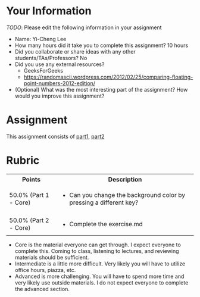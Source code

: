 # Your Information

*TODO*: Please edit the following information in your assignment

* Name: Yi-Cheng Lee
* How many hours did it take you to complete this assignment? 10 hours
* Did you collaborate or share ideas with any other students/TAs/Professors? No
* Did you use any external resources? 
  * GeeksForGeeks
  * https://randomascii.wordpress.com/2012/02/25/comparing-floating-point-numbers-2012-edition/
* (Optional) What was the most interesting part of the assignment? How would you improve this assignment?

# Assignment

This assignment consists of [part1](./part1), [part2](./part2)

# Rubric

<table>
  <tbody>
    <tr>
      <th>Points</th>
      <th align="center">Description</th>
    </tr>
    <tr>
      <td>50.0% (Part 1 - Core)</td>
	    <td align="left"><ul><li>Can you change the background color by pressing a different key?</li></ul></td>
    </tr>
    <tr>
      <td>50.0% (Part 2 - Core)</td>
	    <td align="left"><ul><li>Complete the exercise.md</li></ul></td>
    </tr>
  </tbody>
</table>

* Core is the material everyone can get through. I expect everyone to complete this. Coming to class, listening to lectures, and reviewing materials should be sufficient.
* Intermediate is a little more difficult. Very likely you will have to utilize office hours, piazza, etc.
* Advanced is more challenging. You will have to spend more time and very likely use outside materials. I do not expect everyone to complete the advanced section.
